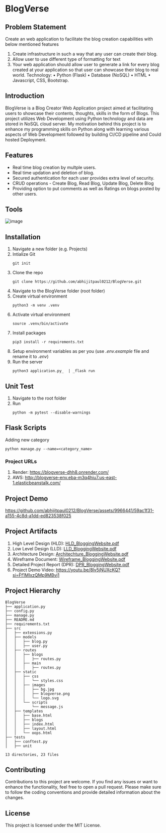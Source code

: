 # BlogVerse


## Problem Statement
Create an web application to facilitate the blog creation capabilities with below mentioned features
1. Create infrastructure in such a way that any user can create their blog.
2. Allow user to use different type of formatting for text
3. Your web application should allow user to generate a link for every blog created at
your application so that user can showcase their blog to real world.
Technology:
• Python (Flask)
• Database (NoSQL)
• HTML
• Javascript, CSS, Bootstrap.


## Introduction
BlogVerse is a Blog Creator Web Application project aimed at facilitating users to showcase their contents, thoughts, skills in the form of Blogs.
This project utilizes Web Development using Python technology and data are stored in NoSQL cloud server.
My motivation behind this project is to enhance my programming skills on Python along with learning various aspects of Web Development followed by building CI/CD pipeline and Could hosted Deployment.


## Features
* Real time blog creation by multple users.
* Real time updation and deletion of blog.
* Secured authentication for each user provides extra level of security.
* CRUD operations - Create Blog, Read Blog, Update Blog, Delete Blog
* Providing option to put comments as well as Ratings on blogs posted by other users.


## Tools
![image](https://github.com/abhijitpaul0212/BlogVerse/assets/9966441/744a3f74-5342-481c-b44b-18a2c89e8e9f)


## Installation
1. Navigate a new folder (e.g. Projects)
2. Intialize Git
   ```
   git init
   ```
4. Clone the repo
   ```
   git clone https://github.com/abhijitpaul0212/BlogVerse.git
   ```
6. Navigate to the BlogVerse folder (root folder)
7. Create virtual environment
   ```
   python3 -m venv .venv
   ```
9. Activate virtual environment
   ```
   source .venv/bin/activate
   ```
11. Install packages
    ```
    pip3 install -r requirements.txt
    ```
13. Setup environment variables as per you (use _.env.example_ file and rename it to _.env_)
14. Run the server
    ```
    python3 application.py_  | _flask run
    ```


## Unit Test
1. Navigate to the root folder
2. Run
   ```
   python -m pytest --disable-warnings
   ```


## Flask Scripts 
Adding new category
```
python manage.py --name=<category_name>
```


### Project URLs
1. Render: https://blogverse-dhh8.onrender.com/
2. AWS: http://blogverse-env.eba-m3q4hiu7.us-east-1.elasticbeanstalk.com/


## Project Demo
https://github.com/abhijitpaul0212/BlogVerse/assets/9966441/59ac1f31-a155-4c8d-a1dd-ed823538f025


## Project Artifacts
1. High Level Design (HLD): [HLD_BloggingWebsite.pdf](https://github.com/abhijitpaul0212/BlogVerse/files/12819491/HLD_BloggingWebsite.pdf)
2. Low Level Design (LLD): [LLD_BloggingWebsite.pdf](https://github.com/abhijitpaul0212/BlogVerse/files/12819488/LLD_BloggingWebsite.pdf)
3. Architecture Design: [Architechture_BloggingWebsite.pdf](https://github.com/abhijitpaul0212/BlogVerse/files/12819485/Architechture_BloggingWebsite.pdf)
4. Wireframe Document: [Wireframe_BloggingWebsite.pdf](https://github.com/abhijitpaul0212/BlogVerse/files/12819489/Wireframe_BloggingWebsite.pdf)
5. Detailed Project Report (DPR): [DPR_BloggingWebsite.pdf](https://github.com/abhijitpaul0212/BlogVerse/files/12819490/DPR_BloggingWebsite.pdf)
6. Project Demo Video: https://youtu.be/8lv5jNUXcKQ?si=Ff1MIxzQMp9MBvj1


## Project Hierarchy
```
BlogVerse
├── application.py
├── config.py
├── manage.py
├── README.md
├── requirements.txt
├── src
│   ├── extensions.py
│   ├── models
│   │   ├── blog.py
│   │   ├── user.py
│   ├── routes
│   │   ├── blogs
│   │   │   ├── routes.py
│   │   ├── main
│   │   │   ├── routes.py
│   ├── static
│   │   ├── css
│   │   │   └── styles.css
│   │   ├── images
│   │   │   ├── bg.jpg
│   │   │   ├── blogverse.png
│   │   │   └── logo.svg
│   │   └── scripts
│   │       └── message.js
│   ├── templates
│   │   ├── base.html
│   │   ├── blogs
│   │   ├── index.html
│   │   ├── layout.html
│   │   └── oops.html
├── tests
│   ├── conftest.py
│   ├── unit

13 directories, 23 files
```

## Contributing
Contributions to this project are welcome. If you find any issues or want to enhance the functionality, feel free to open a pull request. Please make sure to follow the coding conventions and provide detailed information about the changes.


## License
This project is licensed under the MIT License.

